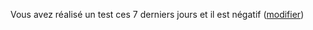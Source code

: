 Vous avez réalisé un test ces 7 derniers jours et il est négatif (<a href="/depistage" data-navigo>modifier</a>)
